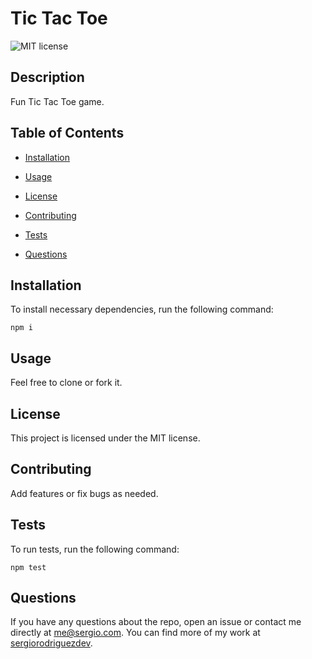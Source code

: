 # Tic Tac Toe
![MIT license](https://img.shields.io/badge/license-MIT-blue.svg)

## Description

Fun Tic Tac Toe game.

## Table of Contents

* [Installation](#installation)

* [Usage](#usage)

* [License](#license)
    
* [Contributing](#contributing)

* [Tests](#tests)

* [Questions](#questions)

## Installation

To install necessary dependencies, run the following command:

```
npm i
```

## Usage

Feel free to clone or fork it.

## License

This project is licensed under the MIT license.
    
## Contributing

Add features or fix bugs as needed.

## Tests

To run tests, run the following command:

```
npm test
```

## Questions

If you have any questions about the repo, open an issue or contact me directly at me@sergio.com. You can find more of my work at [sergiorodriguezdev](https://github.com/sergiorodriguezdev).
  